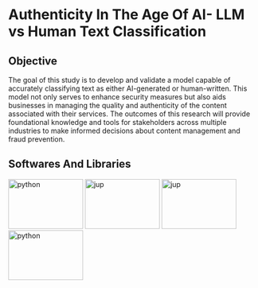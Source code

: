 # Authenticity In The Age Of AI- LLM vs Human Text Classification
## **Objective**
The goal of this study is to develop and validate a model capable of accurately classifying
text as either AI-generated or human-written. This model not only serves to enhance
security measures but also aids businesses in managing the quality and authenticity of
the content associated with their services. The outcomes of this research will provide
foundational knowledge and tools for stakeholders across multiple industries to make
informed decisions about content management and fraud prevention.
## **Softwares And Libraries**
<img src="https://github.com/KolanHarsha/DDos-detection-Using-Machine-Learning/assets/110462466/ec05c02a-389a-4363-8b8c-9b1ba8ca28b0" alt="python" width="150" height="100">
<img src="https://github.com/KolanHarsha/DDos-detection-Using-Machine-Learning/assets/110462466/88e29b73-06a2-48ac-8e80-0cd755dd980e" alt="jup" width="150" height="100">
<img src="https://github.com/user-attachments/assets/88030f2d-fabf-46e1-b6db-a9072e2ad293" alt="jup" width="150" height="100">
<img src="https://github.com/user-attachments/assets/5130541e-4e3b-4427-a1ad-540706691519" alt="python" width="150" height="100">
